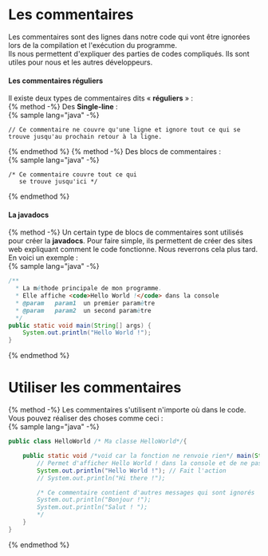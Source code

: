 # Les commentaires  

Les commentaires sont des lignes dans notre code qui vont être ignorées lors de la compilation et l'exécution du programme.  
Ils nous permettent d'expliquer des parties de codes compliqués. Ils sont utiles pour nous et les autres développeurs.

#### Les commentaires réguliers

Il existe deux types de commentaires dits « **réguliers** » :  
{% method -%}
Des **Single-line** :  
{% sample lang="java" -%}
```
// Ce commentaire ne couvre qu'une ligne et ignore tout ce qui se trouve jusqu'au prochain retour à la ligne.
```  
{% endmethod %}
{% method -%}
Des blocs de commentaires :  
{% sample lang="java" -%}
```
/* Ce commentaire couvre tout ce qui
   se trouve jusqu'ici */
```  
{% endmethod %}


#### La javadocs  
{% method -%}
Un certain type de blocs de commentaires sont utilisés pour créer la **javadocs**. Pour faire simple, ils permettent de créer des sites web expliquant comment le code fonctionne. Nous reverrons cela plus tard.
En voici un exemple :  
{% sample lang="java" -%}
```java
/**
  * La méthode principale de mon programme.
  * Elle affiche <code>Hello World !</code> dans la console
  * @param   param1  un premier paramètre
  * @param   param2  un second paramètre
  */
public static void main(String[] args) {
    System.out.println("Hello World !");
}
```
{% endmethod %}  

# Utiliser les commentaires
{% method -%}
Les commentaires s'utilisent n'importe où dans le code. Vous pouvez réaliser des choses comme ceci :  
{% sample lang="java" -%}
```java
public class HelloWorld /* Ma classe HelloWorld*/{

    public static void /*void car la fonction ne renvoie rien*/ main(String[] args) {// Ma méthode
        // Permet d'afficher Hello World ! dans la console et de ne pas éxecuter Hi there !.
        System.out.println("Hello World !"); // Fait l'action
        // System.out.println("Hi there !");

        /* Ce commentaire contient d'autres messages qui sont ignorés
        System.out.println("Bonjour !");
        System.out.println("Salut ! ");
        */
    }
}
```  
{% endmethod %}
